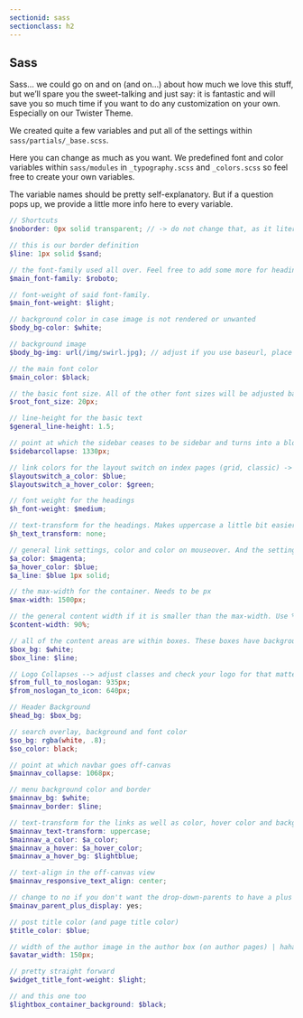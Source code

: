 ```yaml
---
sectionid: sass
sectionclass: h2
---
```

## Sass

Sass… we could go on and on (and on…) about how much we love this stuff, but we’ll spare you the sweet-talking and just say: it is fantastic and will save you so much time if you want to do any customization on your own. Especially on our Twister Theme.

We created quite a few variables and put all of the settings within `sass/partials/_base.scss`.

Here you can change as much as you want. We predefined font and color variables within `sass/modules` in `_typography.scss` and `_colors.scss` so feel free to create your own variables.

The variable names should be pretty self-explanatory. But if a question pops up, we provide a little more info here to every variable.

```scss
// Shortcuts
$noborder: 0px solid transparent; // -> do not change that, as it literally says: don't put a border here. the value is what makes the name

// this is our border definition
$line: 1px solid $sand;

// the font-family used all over. Feel free to add some more for headings, but you would need to create a new variable for that
$main_font-family: $roboto;

// font-weight of said font-family.
$main_font-weight: $light;

// background color in case image is not rendered or unwanted
$body_bg-color: $white;

// background image
$body_bg-img: url(/img/swirl.jpg); // adjust if you use baseurl, place this before as it will not automatically be added

// the main font color
$main_color: $black;

// the basic font size. All of the other font sizes will be adjusted based on this value
$root_font_size: 20px;

// line-height for the basic text
$general_line-height: 1.5;

// point at which the sidebar ceases to be sidebar and turns into a block of content under the main content
$sidebarcollapse: 1330px;

// link colors for the layout switch on index pages (grid, classic) -> with the hover state
$layoutswitch_a_color: $blue;
$layoutswitch_a_hover_color: $green;

// font weight for the headings
$h_font-weight: $medium;

// text-transform for the headings. Makes uppercase a little bit easier
$h_text_transform: none;

// general link settings, color and color on mouseover. And the setting for the underline. If you don't like them to be underlined, add $noborder for the $a_line. To remove the line just form a certain link, add "noline" as class to the anchor.
$a_color: $magenta;
$a_hover_color: $blue;
$a_line: $blue 1px solid;

// the max-width for the container. Needs to be px
$max-width: 1500px;

// the general content width if it is smaller than the max-width. Use % here.
$content-width: 90%;

// all of the content areas are within boxes. These boxes have backgrounds and borders
$box_bg: $white;
$box_line: $line;

// Logo Collapses --> adjust classes and check your logo for that matter
$from_full_to_noslogan: 935px;
$from_noslogan_to_icon: 640px;

// Header Background
$head_bg: $box_bg;

// search overlay, background and font color
$so_bg: rgba(white, .8);
$so_color: black;

// point at which navbar goes off-canvas
$mainnav_collapse: 1068px;

// menu background color and border
$mainnav_bg: $white;
$mainnav_border: $line;

// text-transform for the links as well as color, hover color and background on hover in the off-canvas view.
$mainnav_text-transform: uppercase;
$mainnav_a_color: $a_color;
$mainnav_a_hover: $a_hover_color;
$mainnav_a_hover_bg: $lightblue;

// text-align in the off-canvas view
$mainnav_responsive_text_align: center;

// change to no if you don't want the drop-down-parents to have a plus
$mainav_parent_plus_display: yes;

// post title color (and page title color)
$title_color: $blue;

// width of the author image in the author box (on author pages) | haha, and the winner of how many times you can put author within one sentence is...
$avatar_width: 150px;

// pretty straight forward
$widget_title_font-weight: $light;

// and this one too
$lightbox_container_background: $black;
```